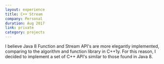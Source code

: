 ```yaml
---
layout: experience
title: C++ Stream
company: Personal
duration: Aug 2017
link: private
category: projects
---
```

<p>
I believe Java 8 Function and Stream API's are more elegantly
implemented, comparing to the algorithm and function library in C++1y.
For this reason, I decided to implement a set of C++ API's similar to
those found in Java 8.
</p>